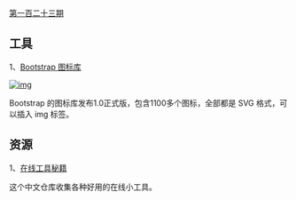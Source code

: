 [第一百二十三期](https://github.com/ruanyf/weekly/blob/master/docs/issue-123.md)

## 工具

1、[Bootstrap 图标库](https://github.com/twbs/icons)

[![img](https://camo.githubusercontent.com/6f202e20a2ef056fa61d096f2330ea006071d7c295e40e621ba6466955e4a992/68747470733a2f2f7777772e77616e67626173652e636f6d2f626c6f67696d672f61737365742f3230323030382f6267323032303038323930312e6a7067)](https://camo.githubusercontent.com/6f202e20a2ef056fa61d096f2330ea006071d7c295e40e621ba6466955e4a992/68747470733a2f2f7777772e77616e67626173652e636f6d2f626c6f67696d672f61737365742f3230323030382f6267323032303038323930312e6a7067)

Bootstrap 的图标库发布1.0正式版，包含1100多个图标，全部都是 SVG 格式，可以插入 img 标签。

## 资源

1、[在线工具秘籍](https://github.com/zhaoolee/OnlineToolsBook)

这个中文仓库收集各种好用的在线小工具。